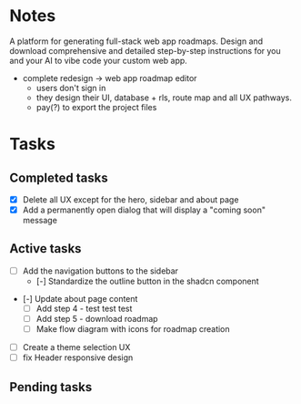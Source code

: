 # Notes

A platform for generating full-stack web app roadmaps. Design and download comprehensive and detailed step-by-step instructions for you and your AI to vibe code your custom web app.

- complete redesign -> web app roadmap editor
  - users don't sign in
  - they design their UI, database + rls, route map and all UX pathways.
  - pay(?) to export the project files

# Tasks

## Completed tasks

- [x] Delete all UX except for the hero, sidebar and about page
- [x] Add a permanently open dialog that will display a "coming soon" message

## Active tasks

- [ ] Add the navigation buttons to the sidebar
  - [-] Standardize the outline button in the shadcn component
- [-] Update about page content
  - [ ] Add step 4 - test test test
  - [ ] Add step 5 - download roadmap
  - [ ] Make flow diagram with icons for roadmap creation
- [ ] Create a theme selection UX
- [ ] fix Header responsive design

## Pending tasks
